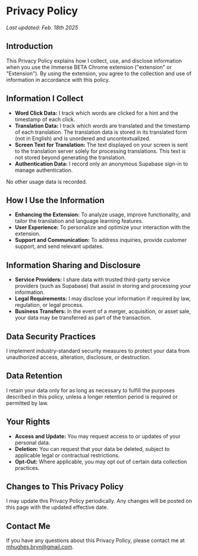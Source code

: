 # Privacy Policy

_Last updated: Feb. 18th 2025_

## Introduction
This Privacy Policy explains how I collect, use, and disclose information when you use the Immerse BETA Chrome extension ("extension" or "Extension"). By using the extension, you agree to the collection and use of information in accordance with this policy.

## Information I Collect
- **Word Click Data:** I track which words are clicked for a hint and the timestamp of each click.
- **Translation Data:** I track which words are translated and the timestamp of each translation. The translation data is stored in its translated form (not in English) and is unordered and uncontextualized.
- **Screen Text for Translation:** The text displayed on your screen is sent to the translation server solely for processing translations. This text is not stored beyond generating the translation.
- **Authentication Data:** I record only an anonymous Supabase sign-in to manage authentication.

No other usage data is recorded.

## How I Use the Information
- **Enhancing the Extension:** To analyze usage, improve functionality, and tailor the translation and language learning features.
- **User Experience:** To personalize and optimize your interaction with the extension.
- **Support and Communication:** To address inquiries, provide customer support, and send relevant updates.

## Information Sharing and Disclosure
- **Service Providers:** I share data with trusted third-party service providers (such as Supabase) that assist in storing and processing your information.
- **Legal Requirements:** I may disclose your information if required by law, regulation, or legal process.
- **Business Transfers:** In the event of a merger, acquisition, or asset sale, your data may be transferred as part of the transaction.

## Data Security Practices
I implement industry-standard security measures to protect your data from unauthorized access, alteration, disclosure, or destruction.

## Data Retention
I retain your data only for as long as necessary to fulfill the purposes described in this policy, unless a longer retention period is required or permitted by law.

## Your Rights
- **Access and Update:** You may request access to or updates of your personal data.
- **Deletion:** You can request that your data be deleted, subject to applicable legal or contractual restrictions.
- **Opt-Out:** Where applicable, you may opt out of certain data collection practices.

## Changes to This Privacy Policy
I may update this Privacy Policy periodically. Any changes will be posted on this page with the updated effective date.

## Contact Me
If you have any questions about this Privacy Policy, please contact me at mhughes.bryn@gmail.com.
